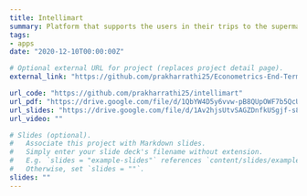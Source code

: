 ```yaml
---
title: Intellimart
summary: Platform that supports the users in their trips to the supermarket by optimising their visit. Application to display all nearby stores, product catalog and stock-on-hand to prevent hoarding and breach of social distancing protocol for users and streamline inventory management for local shopkeepers.
tags:
- apps
date: "2020-12-10T00:00:00Z"

# Optional external URL for project (replaces project detail page).
external_link: "https://github.com/prakharrathi25/Econometrics-End-Term-Project"

url_code: "https://github.com/prakharrathi25/intellimart"
url_pdf: "https://drive.google.com/file/d/1QbYW4D5y6vvw-pB8QUpOWF7b5QcUAkoq/view?usp=sharing"
url_slides: "https://drive.google.com/file/d/1Av2hjsUtvSAGZDnfkUSgjf-s8Bn9sCjb/view?usp=sharing"
url_video: ""

# Slides (optional).
#   Associate this project with Markdown slides.
#   Simply enter your slide deck's filename without extension.
#   E.g. `slides = "example-slides"` references `content/slides/example-slides.md`.
#   Otherwise, set `slides = ""`.
slides: ""
---
```


